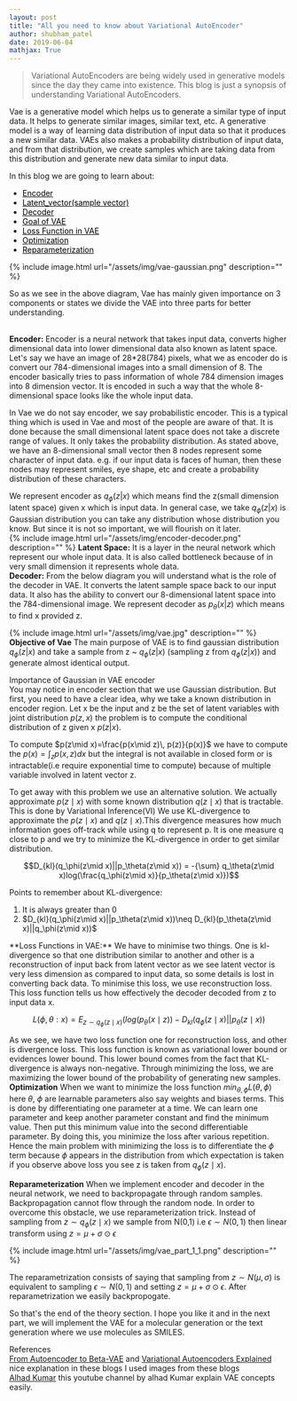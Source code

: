 ```yaml
---
layout: post
title: "All you need to know about Variational AutoEncoder"
author: shubham_patel
date: 2019-06-04
mathjax: True
---
```

> Variational AutoEncoders are being widely used in generative models since the day they came into existence. This blog is just a synopsis of understanding Variational AutoEncoders.

Vae is a generative model which helps us to generate a similar type of input data. It helps to generate similar images, similar text, etc.
A generative model is a way of learning data distribution of input data so that it produces a new similar data.
VAEs also makes a probability distribution of input data, and from that distribution, we create samples which are taking data from this distribution and generate new data similar to input data.<br/>

In this blog we are going to learn about:
<ul>
  <li><a href="#encoder" style="color: #000000">Encoder</a></li>
  <li><a href = "#latent vector" style="color: #000000">Latent_vector(sample vector)</a></li>
  <li><a href="#Decoder" style="color: #000000">Decoder</a></li>
  <li><a href="#Goal of Vae" style="color: #000000">Goal of VAE</a></li>
  <li><a href = "#Loss Function in VAE" style="color: #000000">Loss Function in VAE</a></li>
  <li><a href= "#Optimization" style="color: #000000">Optimization</a></li>
  <li><a href = "#Reparameterization" style="color: #000000">Reparameterization</a></li>
</ul>

{% include image.html url="/assets/img/vae-gaussian.png" description="" %}



So as we see in the above diagram, Vae has mainly given importance on 3 components or states we divide the VAE into three parts for better understanding.<br/>
<br/>

<a id="encoder"></a>
**Encoder:** Encoder is a neural network that takes input data, converts higher dimensional data into lower dimensional data also known as latent space. Let's say we have an image of 28*28(784) pixels, what we as encoder do is convert our 784-dimensional images into a small dimension of 8. The encoder basically tries to pass information of whole 784 dimension images into 8 dimension vector. It is encoded in such a way that the whole 8-dimensional space looks like the whole input data.<br/>


In Vae we do not say encoder, we say probabilistic encoder. This is a typical thing which is used in Vae and most of the people are aware of that. It is done because the small dimensional latent space does not take a discrete range of values. It only takes the probability distribution. As stated above, we have an 8-dimensional small vector then 8 nodes represent some character of input data. e.g. if our input data is faces of human, then these nodes may represent smiles, eye shape, etc and create a probability distribution of these characters.<br/>

We represent encoder as $q_\phi(z|x)$ which means find the z(small dimension latent space) given x which is input data. In general case, we take $q_\phi(z|x)$ is Gaussian distribution you can take any distribution whose distribution you know. But since it is not so important, we will flourish on it later.<br/>
{% include image.html url="/assets/img/encoder-decoder.png" description="" %}
<a id = "latent vector"></a>
**Latent Space:** It is a layer in the neural network which represent our whole input data. It is also called bottleneck because of in very small dimension it represents whole data.<br/>
<a id = "Decoder"></a>
**Decoder:** From the below diagram you will understand what is the role of the decoder in VAE. It converts the latent sample space back to our input data. It also has the ability to convert our 8-dimensional latent space into the 784-dimensional image.
We represent decoder as $p_\theta(x|z)$ which means to find x provided z.<br/>

{% include image.html url="/assets/img/vae.jpg" description="" %}
<a id = "Goal of Vae"></a>
**Objective of Vae**
The main purpose of VAE is to find gaussian distribution $q_\phi(z|x)$ and take a sample from z ~ $q_\phi(z|x)$ (sampling z from $q_\phi(z|x)$) and generate almost identical output.<br/>

Importance of Gaussian in VAE encoder<br/>
You may notice in encoder section that we use Gaussian distribution. But first, you need to have a clear idea, why we take a known distribution in encoder region.
Let x be the input and z be the set of latent variables with joint distribution $p(z,x)$  the problem is to compute the conditional distribution of z given x  $p(z|x)$.

To compute $p(z\mid x)=\frac{p(x\mid z)\, p(z)}{p(x)}$ we have to compute the $p(x)=\int_{z} p(x,z) dx$ but the integral is not available in closed form or is intractable(i.e require exponential time to compute) because of multiple  variable involved in latent vector z.

To get away with this problem we use an alternative solution. We actually approximate $p(z\mid x)$ with some known distribution $q(z\mid x)$ that is tractable. This is done by Variational Inference(VI)
We use KL-divergence to approximate the $p(z\mid x)$ and $q(z\mid x)$.This divergence measures how much information goes off-track while using q to represent p. It is one measure q close to p and we try to minimize the KL-divergence in order to get similar distribution.

$$D_{kl}(q_\phi(z\mid x)||p_\theta(z\mid x)) = -{\sum}  q_\theta(z\mid x)log(\frac{q_\phi(z\mid x)}{p_\theta(z\mid x)})$$

Points to remember about KL-divergence:
<ol>
  <li>It is always greater than 0  </li>
  <li> $D_{kl}(q_\phi(z\mid x)||p_\theta(z\mid x))\neq D_{kl}(p_\theta(z\mid x)||q_\phi(z\mid x))$ </li>  
</ol>
<a id = "Loss Function in VAE"></a>
**Loss Functions in VAE:**
We have to minimise two things. One is kl-divergence so that one distribution similar to another and other is a reconstruction of input back from latent vector as we see latent vector is very less dimension as compared to input data, so some details is lost in converting back data. To minimise this loss, we use reconstruction loss. This loss function tells us how effectively the decoder decoded from z to input data x.

$$L(\phi,\theta:x) = E_{z\sim q_\phi(z\mid x)}(log(p_\theta(x\mid z)) - D_{kl}(q_\phi(z\mid x)||p_\theta(z\mid x))$$

As we see, we have two loss function one for reconstruction loss, and other is divergence loss. This loss function is known as variational lower bound or evidences lower bound.
This lower bound comes from the fact that KL-divergence is always non-negative. Through minimizing the loss, we are maximizing the lower bound of the probability of generating new samples.<br/>
<a id = "Optimization"></a>
**Optimization**
When we want to minimize the loss function $min_{\theta,\phi}L(\theta,\phi)$ here $\theta$, $\phi$ are learnable parameters also say weights and biases terms. This is done by differentiating one parameter at a time. We can learn one parameter and keep another parameter constant and find the minimum value. Then put this minimum value into the second differentiable parameter. By doing this, you minimize the loss after various repetition. Hence the main problem with minimizing the loss is to differentiate the $\phi$ term because $\phi$ appears in the distribution from which expectation is taken if you observe above loss you see z is taken from $q_\phi(z\mid x)$.

<a id = "Reparameterization"></a>
**Reparameterization**
When we implement encoder and decoder in the neural network, we need to backpropagate through random samples. Backpropagation cannot flow through the random node. In order to overcome this obstacle, we use reparameterization trick.
Instead of sampling from $z\sim q_\phi(z\mid x)$  we sample from N(0,1) i.e $\epsilon \sim N(0,1)$ then linear transform using $z=\mu+\sigma⊙\epsilon$

{% include image.html url="/assets/img/vae_part_1_1.png" description="" %} 

The reparametrization consists of saying that sampling from $z\sim N(\mu,\sigma)$ is equivalent to sampling $\epsilon∼N(0,1)$ and setting $z=\mu+\sigma⊙\epsilon$.
After reparametrization we easily backpropogate.

So that's the end of the theory section. I hope you like it and in the next part, we will implement the VAE for a molecular generation or the text generation where we use molecules as SMILES.

References<br/>
<a href="https://lilianweng.github.io/lil-log/2018/08/12/from-autoencoder-to-beta-vae.html" target="_blank">From Autoencoder to Beta-VAE</a> and <a href="http://kvfrans.com/variational-autoencoders-explained/" target="_blank">Variational Autoencoders Explained</a> nice explanation in these blogs I used images from these blogs<br/>
<a href="https://www.youtube.com/watch?v=YHldNC1SZVk&t=354s" target="_blank">Alhad Kumar</a> this youtube channel by alhad Kumar explain VAE concepts easily.
 














